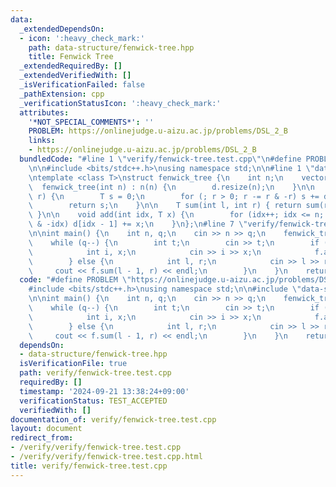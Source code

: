 ```yaml
---
data:
  _extendedDependsOn:
  - icon: ':heavy_check_mark:'
    path: data-structure/fenwick-tree.hpp
    title: Fenwick Tree
  _extendedRequiredBy: []
  _extendedVerifiedWith: []
  _isVerificationFailed: false
  _pathExtension: cpp
  _verificationStatusIcon: ':heavy_check_mark:'
  attributes:
    '*NOT_SPECIAL_COMMENTS*': ''
    PROBLEM: https://onlinejudge.u-aizu.ac.jp/problems/DSL_2_B
    links:
    - https://onlinejudge.u-aizu.ac.jp/problems/DSL_2_B
  bundledCode: "#line 1 \"verify/fenwick-tree.test.cpp\"\n#define PROBLEM \"https://onlinejudge.u-aizu.ac.jp/problems/DSL_2_B\"\
    \n\n#include <bits/stdc++.h>\nusing namespace std;\n\n#line 1 \"data-structure/fenwick-tree.hpp\"\
    \ntemplate <class T>\nstruct fenwick_tree {\n    int n;\n    vector<T> d;\n  \
    \  fenwick_tree(int n) : n(n) {\n        d.resize(n);\n    }\n\n    T sum(int\
    \ r) {\n        T s = 0;\n        for (; r > 0; r -= r & -r) s += d[r - 1];\n\
    \        return s;\n    }\n\n    T sum(int l, int r) { return sum(r) - sum(l);\
    \ }\n\n    void add(int idx, T x) {\n        for (idx++; idx <= n; idx += idx\
    \ & -idx) d[idx - 1] += x;\n    }\n};\n#line 7 \"verify/fenwick-tree.test.cpp\"\
    \n\nint main() {\n    int n, q;\n    cin >> n >> q;\n    fenwick_tree<int> f(n);\n\
    \    while (q--) {\n        int t;\n        cin >> t;\n        if (t == 0) {\n\
    \            int i, x;\n            cin >> i >> x;\n            f.add(i - 1, x);\n\
    \        } else {\n            int l, r;\n            cin >> l >> r;\n       \
    \     cout << f.sum(l - 1, r) << endl;\n        }\n    }\n    return 0;\n}\n"
  code: "#define PROBLEM \"https://onlinejudge.u-aizu.ac.jp/problems/DSL_2_B\"\n\n\
    #include <bits/stdc++.h>\nusing namespace std;\n\n#include \"data-structure/fenwick-tree.hpp\"\
    \n\nint main() {\n    int n, q;\n    cin >> n >> q;\n    fenwick_tree<int> f(n);\n\
    \    while (q--) {\n        int t;\n        cin >> t;\n        if (t == 0) {\n\
    \            int i, x;\n            cin >> i >> x;\n            f.add(i - 1, x);\n\
    \        } else {\n            int l, r;\n            cin >> l >> r;\n       \
    \     cout << f.sum(l - 1, r) << endl;\n        }\n    }\n    return 0;\n}\n"
  dependsOn:
  - data-structure/fenwick-tree.hpp
  isVerificationFile: true
  path: verify/fenwick-tree.test.cpp
  requiredBy: []
  timestamp: '2024-09-21 13:38:24+09:00'
  verificationStatus: TEST_ACCEPTED
  verifiedWith: []
documentation_of: verify/fenwick-tree.test.cpp
layout: document
redirect_from:
- /verify/verify/fenwick-tree.test.cpp
- /verify/verify/fenwick-tree.test.cpp.html
title: verify/fenwick-tree.test.cpp
---
```

